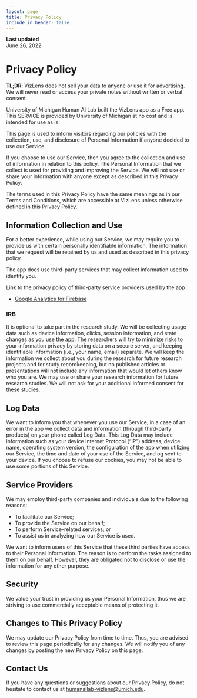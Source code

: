 ```yaml
---
layout: page
title: Privacy Policy
include_in_header: false
---
```


**Last updated**  
June 26, 2022

# Privacy Policy

**TL;DR**: VizLens does not sell your data to anyone or use it for advertising. We will never read or access your private notes without written or verbal consent.

University of Michigan Human AI Lab built the VizLens app as a Free app. This SERVICE is provided by University of Michigan at no cost and is intended for use as is.

This page is used to inform visitors regarding our policies with the collection, use, and disclosure of Personal Information if anyone decided to use our Service.

If you choose to use our Service, then you agree to the collection and use of information in relation to this policy. The Personal Information that we collect is used for providing and improving the Service. We will not use or share your information with anyone except as described in this Privacy Policy.

The terms used in this Privacy Policy have the same meanings as in our Terms and Conditions, which are accessible at VizLens unless otherwise defined in this Privacy Policy.

## Information Collection and Use

For a better experience, while using our Service, we may require you to provide us with certain personally identifiable information. The information that we request will be retained by us and used as described in this privacy policy.

The app does use third-party services that may collect information used to identify you.

Link to the privacy policy of third-party service providers used by the app

- [Google Analytics for Firebase](https://firebase.google.com/policies/analytics)

### IRB

It is optional to take part in the research study. We will be collecting usage data such as device information, clicks, session information, and state changes as you use the app. The researchers will try to minimize risks to your information privacy by storing data on a secure server, and keeping identifiable information (i.e., your name, email) separate. We will keep the information we collect about you during the research for future research projects and for study recordkeeping, but no published articles or presentations will not include any information that would let others know who you are. We may use or share your research information for future research studies. We will not ask for your additional informed consent for these studies.

## Log Data

We want to inform you that whenever you use our Service, in a case of an error in the app we collect data and information (through third-party products) on your phone called Log Data. This Log Data may include information such as your device Internet Protocol (“IP”) address, device name, operating system version, the configuration of the app when utilizing our Service, the time and date of your use of the Service, and og sent to your device. If you choose to refuse our cookies, you may not be able to use some portions of this Service.

## Service Providers

We may employ third-party companies and individuals due to the following reasons:

- To facilitate our Service;
- To provide the Service on our behalf;
- To perform Service-related services; or
- To assist us in analyzing how our Service is used.

We want to inform users of this Service that these third parties have access to their Personal Information. The reason is to perform the tasks assigned to them on our behalf. However, they are obligated not to disclose or use the information for any other purpose.

## Security

We value your trust in providing us your Personal Information, thus we are striving to use commercially acceptable means of protecting it.

## Changes to This Privacy Policy

We may update our Privacy Policy from time to time. Thus, you are advised to review this page periodically for any changes. We will notify you of any changes by posting the new Privacy Policy on this page.

## Contact Us

If you have any questions or suggestions about our Privacy Policy, do not hesitate to contact us at humanailab-vizlens@umich.edu.
